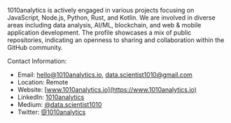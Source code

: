 
1010analytics is actively engaged in various projects focusing on JavaScript, Node.js, Python, Rust, and Kotlin. We are involved in diverse areas including data analysis, AI/ML, blockchain, and web & mobile application development. The profile showcases a mix of public repositories, indicating an openness to sharing and collaboration within the GitHub community.




Contact Information:
- Email: hello@1010analytics.io, data.scientist1010@gmail.com
- Location: Remote
- Website: [www.1010analytics.io](https://www.1010analytics.io)
- LinkedIn: [1010analytics](https://www.linkedin.com/company/1010analytics/)
- Medium: [@data.scientist1010](https://medium.com/@data.scientist1010)
- Twitter: [@1010analytics](https://twitter.com/1010analytics)





